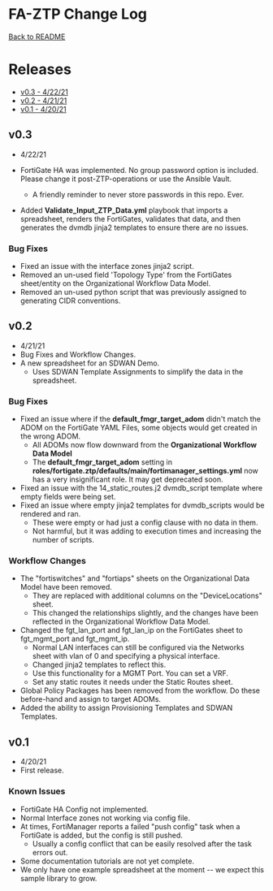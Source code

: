 # FA-ZTP Change Log

[Back to README](README.md#table-of-contents)

# Releases

* [v0.3 - 4/22/21](#v03)
* [v0.2 - 4/21/21](#v02)
* [v0.1 - 4/20/21](#v01)

## v0.3

* 4/22/21

* FortiGate HA was implemented. No group password option is included. 
  Please change it post-ZTP-operations or use the Ansible Vault.
  * A friendly reminder to never store passwords in this repo. Ever.
* Added **Validate_Input_ZTP_Data.yml** playbook that imports a spreadsheet, renders the FortiGates,
validates that data, and then generates the dvmdb jinja2 templates to ensure there are no issues.
  
### Bug Fixes

* Fixed an issue with the interface zones jinja2 script.
* Removed an un-used field 'Topology Type' from the FortiGates sheet/entity on the Organizational Workflow Data Model.
* Removed an un-used python script that was previously assigned to generating CIDR conventions.

## v0.2

* 4/21/21
* Bug Fixes and Workflow Changes.
* A new spreadsheet for an SDWAN Demo. 
  * Uses SDWAN Template Assignments to simplify the data in the spreadsheet.


### Bug Fixes

* Fixed an issue where if the **default_fmgr_target_adom** didn't match the ADOM on the FortiGate YAML Files,
  some objects would get created in the wrong ADOM. 
  * All ADOMs now flow downward from the **Organizational Workflow Data Model**
  * The **default_fmgr_target_adom**  setting in **roles/fortigate.ztp/defaults/main/fortimanager_settings.yml** 
    now has a very insignificant role. It may get deprecated soon.
* Fixed an issue with the 14_static_routes.j2 dvmdb_script template where empty fields were being set.
* Fixed an issue where empty jinja2 templates for dvmdb_scripts would be rendered and ran.
  * These were empty or had just a config clause with no data in them. 
  * Not harmful, but it was adding to execution times and increasing the number of scripts.


### Workflow Changes

* The "fortiswitches" and "fortiaps" sheets on the Organizational Data Model have been removed.
  * They are replaced with additional columns on the "DeviceLocations" sheet.
  * This changed the relationships slightly, and the changes have been reflected in the Organizational Workflow Data Model.
* Changed the fgt_lan_port and fgt_lan_ip on the FortiGates sheet to fgt_mgmt_port and fgt_mgmt_ip.
  * Normal LAN interfaces can still be configured via the Networks sheet with vlan of 0 and specifying a physical interface.
  * Changed jinja2 templates to reflect this.
  * Use this functionality for a MGMT Port. You can set a VRF.
  * Set any static routes it needs under the Static Routes sheet.
* Global Policy Packages has been removed from the workflow. Do these before-hand and assign to target ADOMs.
* Added the ability to assign Provisioning Templates and SDWAN Templates.


## v0.1

* 4/20/21
* First release.

### Known Issues

* FortiGate HA Config not implemented.
* Normal Interface zones not working via config file.
* At times, FortiManager reports a failed "push config" task when a FortiGate is added, but the config is still pushed.
  * Usually a config conflict that can be easily resolved after the task errors out.
* Some documentation tutorials are not yet complete. 
* We only have one example spreadsheet at the moment -- we expect this sample library to grow.
